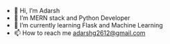 - 👋 Hi, I’m Adarsh
- 👀 I’m MERN stack and Python Developer
- 🌱 I’m currently learning Flask and Machine Learning
- 📫 How to reach me adarshg2612@gmail.com


<!---
AdarshG26/AdarshG26 is a ✨ special ✨ repository because its `README.md` (this file) appears on your GitHub profile.
You can click the Preview link to take a look at your changes.
--->
